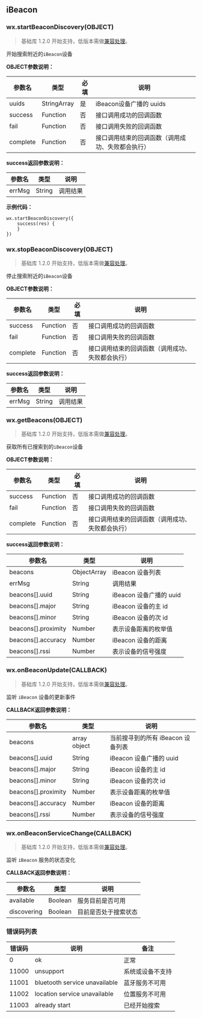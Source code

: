 <!-- https://developers.weixin.qq.com/miniprogram/dev/api/iBeacon.html -->

iBeacon
-------

### wx.startBeaconDiscovery(OBJECT)

> 基础库 1.2.0 开始支持，低版本需做[兼容处理](https://developers.weixin.qq.com/miniprogram/dev/framework/compatibility.html)。

开始搜索附近的`iBeacon`设备

**OBJECT参数说明：**

  参数名     |  类型          |  必填 |  说明                       
-------------|----------------|-------|-----------------------------
  uuids      |  StringArray   |  是   |  iBeacon设备广播的 uuids    
  success    |  Function      |  否   |  接口调用成功的回调函数     
  fail       |  Function      |  否   |  接口调用失败的回调函数     
  complete   |  Function      |  否   |接口调用结束的回调函数（调用成功、失败都会执行）

**success返回参数说明：**

  参数名   |  类型     |  说明   
-----------|-----------|---------
  errMsg   |  String   | 调用结果

**示例代码：**

    wx.startBeaconDiscovery({
        success(res) {
        }
    })
    

### wx.stopBeaconDiscovery(OBJECT)

> 基础库 1.2.0 开始支持，低版本需做[兼容处理](https://developers.weixin.qq.com/miniprogram/dev/framework/compatibility.html)。

停止搜索附近的`iBeacon`设备

**OBJECT参数说明：**

  参数名     |  类型       |  必填 |  说明                       
-------------|-------------|-------|-----------------------------
  success    |  Function   |  否   |  接口调用成功的回调函数     
  fail       |  Function   |  否   |  接口调用失败的回调函数     
  complete   |  Function   |  否   |接口调用结束的回调函数（调用成功、失败都会执行）

**success返回参数说明：**

  参数名   |  类型     |  说明   
-----------|-----------|---------
  errMsg   |  String   | 调用结果

### wx.getBeacons(OBJECT)

> 基础库 1.2.0 开始支持，低版本需做[兼容处理](https://developers.weixin.qq.com/miniprogram/dev/framework/compatibility.html)。

获取所有已搜索到的`iBeacon`设备

**OBJECT参数说明：**

  参数名     |  类型       |  必填 |  说明                       
-------------|-------------|-------|-----------------------------
  success    |  Function   |  否   |  接口调用成功的回调函数     
  fail       |  Function   |  否   |  接口调用失败的回调函数     
  complete   |  Function   |  否   |接口调用结束的回调函数（调用成功、失败都会执行）

**success返回参数说明：**

  参数名                |  类型          |  说明                 
------------------------|----------------|-----------------------
  beacons               |  ObjectArray   |  iBeacon 设备列表     
  errMsg                |  String        |  调用结果             
  beacons[].uuid        |  String        |iBeacon 设备广播的 uuid
  beacons[].major       |  String        |  iBeacon 设备的主 id  
  beacons[].minor       |  String        |  iBeacon 设备的次 id  
  beacons[].proximity   |  Number        |  表示设备距离的枚举值 
  beacons[].accuracy    |  Number        |  iBeacon 设备的距离   
  beacons[].rssi        |  Number        |  表示设备的信号强度   

### wx.onBeaconUpdate(CALLBACK)

> 基础库 1.2.0 开始支持，低版本需做[兼容处理](https://developers.weixin.qq.com/miniprogram/dev/framework/compatibility.html)。

监听 `iBeacon` 设备的更新事件

**CALLBACK返回参数说明：**

  参数名                |  类型           |  说明                    
------------------------|-----------------|--------------------------
  beacons               |  array object   |当前搜寻到的所有 iBeacon 设备列表
  beacons[].uuid        |  String         |  iBeacon 设备广播的 uuid 
  beacons[].major       |  String         |  iBeacon 设备的主 id     
  beacons[].minor       |  String         |  iBeacon 设备的次 id     
  beacons[].proximity   |  Number         |  表示设备距离的枚举值    
  beacons[].accuracy    |  Number         |  iBeacon 设备的距离      
  beacons[].rssi        |  Number         |  表示设备的信号强度      

### wx.onBeaconServiceChange(CALLBACK)

> 基础库 1.2.0 开始支持，低版本需做[兼容处理](https://developers.weixin.qq.com/miniprogram/dev/framework/compatibility.html)。

监听 `iBeacon` 服务的状态变化

**CALLBACK返回参数说明：**

  参数名        |  类型      |  说明         
----------------|------------|---------------
  available     |  Boolean   |服务目前是否可用
  discovering   |  Boolean   |目前是否处于搜索状态

### 错误码列表

  错误码  |  说明                            |  备注       
----------|----------------------------------|-------------
  0       |  ok                              |  正常       
  11000   |  unsupport                       |系统或设备不支持
  11001   |  bluetooth service unavailable   |蓝牙服务不可用
  11002   |  location service unavailable    |位置服务不可用
  11003   |  already start                   | 已经开始搜索
